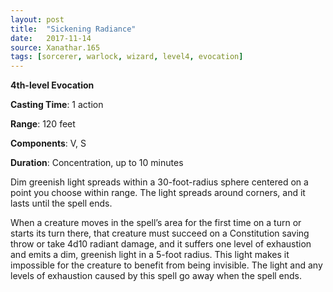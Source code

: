 ```yaml
---
layout: post
title:  "Sickening Radiance"
date:   2017-11-14
source: Xanathar.165
tags: [sorcerer, warlock, wizard, level4, evocation]
---
```


**4th-level Evocation**

**Casting Time**: 1 action

**Range**: 120 feet

**Components**: V, S

**Duration**: Concentration, up to 10 minutes

Dim greenish light spreads within a 30-foot-radius sphere centered on a point you choose within range. The light spreads around corners, and it lasts until the spell ends.

When a creature moves in the spell’s area for the first time on a turn or starts its turn there, that creature must succeed on a Constitution saving throw or take 4d10 radiant damage, and it suffers one level of exhaustion and emits a dim, greenish light in a 5-foot radius. This light makes it impossible for the creature to benefit from being invisible. The light and any levels of exhaustion caused by this spell go away when the spell ends. 
